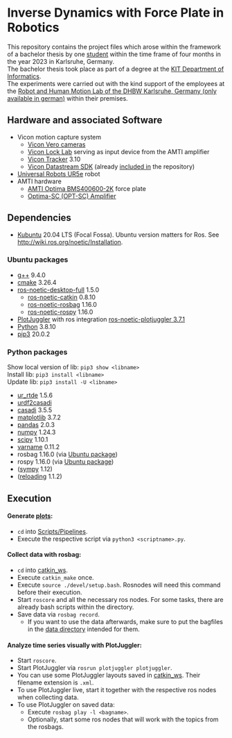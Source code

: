 # Inverse Dynamics with Force Plate in Robotics
This repository contains the project files which arose within the framework of a bachelor thesis by one [student](https://github.com/deralbert) within the time frame of four months in the year 2023 in Karlsruhe, Germany. \
The bachelor thesis took place as part of a degree at the [KIT Department of Informatics](https://www.informatik.kit.edu/english/index.php). \
The experiments were carried out with the kind support of the employees at the [Robot and Human Motion Lab of the DHBW Karlsruhe, Germany (only available in german)](https://www.karlsruhe.dhbw.de/rahmlab/uebersicht.html) within their premises.


## Hardware and associated Software
- Vicon motion capture system
	- [Vicon Vero cameras](https://www.vicon.com/hardware/cameras/vero/)
	- [Vicon Lock Lab](https://www.vicon.com/hardware/devices/lock/) serving as input device from the AMTI amplifier
	- [Vicon Tracker](https://www.vicon.com/software/tracker/)  3.10
	- [Vicon Datastream SDK](https://www.vicon.com/software/datastream-sdk/) (already [included in](ViconDataAcquisition/ViconLib1.12) the repository)
- [Universal Robots UR5e](https://www.universal-robots.com/products/ur5-robot/) robot
- AMTI hardware
	- [AMTI Optima BMS400600-2K](https://www.amti.biz/product/bms400600/) force plate
	- [Optima-SC (OPT-SC) Amplifier](https://www.amti.biz/product/optima-sc/)


## Dependencies
- [Kubuntu](https://cdimage.ubuntu.com/kubuntu/releases/20.04/release/) 20.04 LTS (Focal Fossa). Ubuntu version matters for Ros. See http://wiki.ros.org/noetic/Installation.


### Ubuntu packages
- [g++](https://gcc.gnu.org/) 9.4.0
- [cmake](https://cmake.org/) 3.26.4
- [ros-noetic-desktop-full](http://wiki.ros.org/noetic/Installation/Ubuntu) 1.5.0
	- [ros-noetic-catkin](http://wiki.ros.org/catkin) 0.8.10
	- [ros-noetic-rosbag](http://wiki.ros.org/rosbag) 1.16.0
	- [ros-noetic-rospy](http://wiki.ros.org/rospy) 1.16.0
- [PlotJuggler](https://plotjuggler.io/) with ros integration [ros-noetic-plotjuggler 3.7.1](https://github.com/facontidavide/PlotJuggler/tree/3.7.1#debian-packages-for-ros-user)
- [Python](https://www.python.org/) 3.8.10
- [pip3](https://pip.pypa.io/en/stable/) 20.0.2


### Python packages
Show local version of lib: `pip3 show <libname>` \
Install lib: `pip3 install <libname>` \
Update lib: `pip3 install -U <libname>`

- [ur_rtde](https://gitlab.com/sdurobotics/ur_rtde) 1.5.6
- [urdf2casadi](https://github.com/mahaarbo/urdf2casadi/tree/fc4232d7a095f078be0a3435cee3c1d4ef1cb8a0)
- [casadi](https://web.casadi.org/get/) 3.5.5
- [matplotlib](https://matplotlib.org/stable/users/installing/index.html) 3.7.2
- [pandas](https://pandas.pydata.org/docs/getting_started/install.html#installing-from-pypi) 2.0.3
- [numpy](https://numpy.org/install/) 1.24.3
- [scipy](https://scipy.org/install/) 1.10.1
- [varname](https://github.com/pwwang/python-varname) 0.11.2
- rosbag 1.16.0 (via [Ubuntu package](#ubuntu-packages))
- rospy 1.16.0 (via [Ubuntu package](#ubuntu-packages))
- ([sympy](https://www.sympy.org/en/index.html) 1.12)
- ([reloading](https://github.com/julvo/reloading) 1.1.2)


## Execution
#### Generate [plots](Plots):
- `cd` into [Scripts/Pipelines](Scripts/Pipelines).
- Execute the respective script via `python3 <scriptname>.py`.


#### Collect data with rosbag:
- `cd` into [catkin_ws](catkin_ws).
- Execute `catkin_make` once.
- Execute `source ./devel/setup.bash`. Rosnodes will need this command before their execution.
- Start `roscore` and all the necessary ros nodes. For some tasks, there are already bash scripts within the directory.
- Save data via `rosbag record`.
	- If you want to use the data afterwards, make sure to put the bagfiles in the [data directory](Data) intended for them.


#### Analyze time series visually with PlotJuggler:
- Start `roscore`.
- Start PlotJuggler via `rosrun plotjuggler plotjuggler`.
- You can use some PlotJuggler layouts saved in [catkin_ws](catkin_ws). Their filename extension is `.xml`.
- To use PlotJuggler live, start it together with the respective ros nodes when collecting data.
- To use PlotJuggler on saved data:
	- Execute `rosbag play -l <bagname>`.
	- Optionally, start some ros nodes that will work with the topics from the rosbags.

